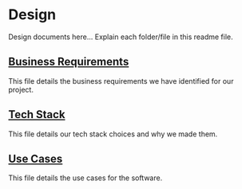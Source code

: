 # Design

Design documents here... Explain each folder/file in this readme file.

## [Business Requirements](BusinessRequirements.md)

This file details the business requirements we have identified for our project.

## [Tech Stack](TechStack.md)

This file details our tech stack choices and why we made them.

## [Use Cases](UseCases.md)

This file details the use cases for the software.
